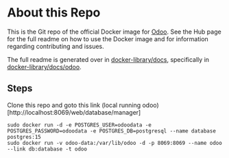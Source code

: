 About this Repo
======

This is the Git repo of the official Docker image for [Odoo](https://registry.hub.docker.com/_/odoo/). See the Hub page for the full readme on how to use the Docker image and for information regarding contributing and issues.

The full readme is generated over in [docker-library/docs](https://github.com/docker-library/docs), specifically in [docker-library/docs/odoo](https://github.com/docker-library/docs/tree/master/odoo).


## Steps
Clone this repo 
and goto this link
(local running odoo)[http://localhost:8069/web/database/manager]
```
sudo docker run -d -e POSTGRES_USER=odoodata -e POSTGRES_PASSWORD=odoodata -e POSTGRES_DB=postgresql --name database postgres:15
sudo docker run -v odoo-data:/var/lib/odoo -d -p 8069:8069 --name odoo --link db:database -t odoo
```
